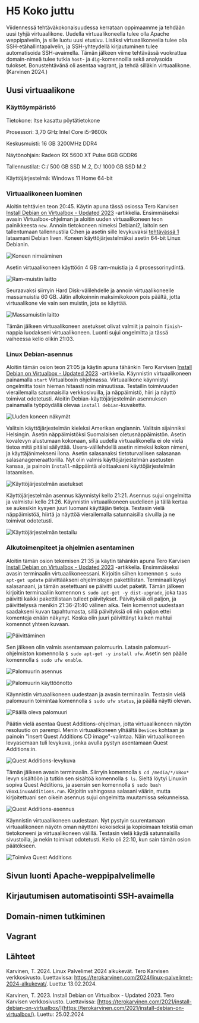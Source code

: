 # H5 Koko juttu

Viidennessä tehtäväkokonaisuudessa kerrataan oppimaamme ja tehdään uusi tyhjä virtuaalikone. Uudella virtuaalikoneella tulee olla Apache weppipalvelin, ja sille luotu uusi etusivu. Lisäksi virtuaalikoneella tulee olla SSH-etähallintapalvelin, ja SSH-yhteydellä kirjautuminen tulee automatisoida SSH-avaimella. Tämän jälkeen viime tehtävässä vuokrattua domain-nimeä tulee tutkia `host`- ja `dig`-komennoilla sekä analysoida tulokset. Bonustehtävänä oli asentaa vagrant, ja tehdä silläkin virtuaalikone. (Karvinen 2024.)

## Uusi virtuaalikone

### Käyttöympäristö

Tietokone: Itse kasattu pöytätietokone

Prosessori: 3,70 GHz Intel Core i5-9600k

Keskusmuisti: 16 GB 3200MHz DDR4

Näytönohjain: Radeon RX 5600 XT Pulse 6GB GDDR6

Tallennustilat: C:/ 500 GB SSD M.2, D:/ 1000 GB SSD M.2

Käyttöjärjestelmä: Windows 11 Home 64-bit

### Virtuaalikoneen luominen

Aloitin tehtävien teon 20:45. Käytin apuna tässä osiossa Tero Karvisen [Install Debian on Virtualbox - Updated 2023](https://terokarvinen.com/2021/install-debian-on-virtualbox/) -artikkelia. Ensimmäiseksi avasin Virtualbox-ohjelman ja aloitin uuden virtuaalikoneen teon painikkeesta `new`. Annoin tietokoneen nimeksi Debiani2, laitoin sen tallentumaan tallennustila C:hen ja asetin sille levykuvaksi [tehtävässä 1](https://terokarvinen.com/2021/install-debian-on-virtualbox/) lataamani Debian liven. Koneen käyttöjärjestelmäksi asetin 64-bit Linux Debianin.

![Koneen nimeäminen](Kuvat/virtuaalikone1.png)

Asetin virtuaalikoneen käyttöön 4 GB ram-muistia ja 4 prosessorinydintä. 

![Ram-muistin laitto](Kuvat/virtuaalikone2.png)

Seuraavaksi siirryin Hard Disk-välilehdelle ja annoin virtuaalikoneelle massamuistia 60 GB. Jätin allokoinnin maksimikokoon pois päältä, jotta virtuaalikone vie vain sen muistin, jota se käyttää.

![Massamuistin laitto](Kuvat/virtuaalikone3.png)

Tämän jälkeen virtuaalikoneen asetukset olivat valmiit ja painoin `finish`-nappia luodakseni virtuaalikoneen. Luonti sujui ongelmitta ja tässä vaiheessa kello olikin 21:03.

### Linux Debian-asennus

Aloitin tämän osion teon 21:05 ja käytin apuna tähänkin Tero Karvisen [Install Debian on Virtualbox - Updated 2023](https://terokarvinen.com/2021/install-debian-on-virtualbox/) -artikkelia. Käynnistin virtuaalikoneen painamalla `start` Virtualboxin ohjelmassa. Virtuaalikone käynnistyi ongelmitta tosin hieman hitaasti noin minuutissa. Testailin toimivuuden vierailemalla satunnaisilla verkkosivuilla, ja näppäimistö, hiiri ja näyttö toimivat odotetusti. Aloitin Debian-käyttöjärjestelmän asennuksen painamalla työpöydällä olevaa `install debian`-kuvaketta. 

![Uuden koneen näkymät](Kuvat/virtuaalikone4.png)

Valitsin käyttöjärjestelmän kieleksi Amerikan englannin. Valitsin sijainniksi Helsingin. Asetin näppäimistöksi Suomalaisen oletusnäppäimistön. Asetin kovalevyn alustumaan kokonaan, sillä uudella virtuaalikonella ei ole vielä tietoa mitä pitäisi säilyttää. Users-välilehdellä asetin nimeksi kokon nimeni, ja käyttäjänimekseni ilona. Asetin salasanaksi tietoturvallisen salasanan salasanageneraattorilla. Nyt olin valmis käyttöjärjestelmän asetusten kanssa, ja painoin `Install`-näppäintä aloittaakseni käyttöjärjestelmän lataamisen. 

![Käyttöjärjestelmän asetukset](Kuvat/virtuaalikone5.png)

Käyttöjärjestelmän asennus käynnistyi kello 21:21. Asennus sujui ongelmitta ja valmistui kello 21:26. Käynnistin virtuaalikoneen uudelleen ja tällä kertaa se aukesikin kysyen juuri luomani käyttäjän tietoja. Testasin vielä näppäimistöä, hiirtä ja näyttöä vierailemalla satunnaisilla sivuilla ja ne toimivat odotetusti. 

![Käyttöjärjestelmän testailu](Kuvat/virtuaalikone6.png)

### Alkutoimenpiteet ja ohjelmien asentaminen

Aloitin tämän osion tekemisen 21:35 ja käytin tähänkin apuna Tero Karvisen [Install Debian on Virtualbox - Updated 2023](https://terokarvinen.com/2021/install-debian-on-virtualbox/) -artikkelia. Ensimmäiseksi avasin terminaalin virtuaalikoneessani. Kirjoitin siihen komennon `$ sudo apt-get update` päivittääkseni ohjelmistojen pakettilistan. Terminaali kysyi salasanaani, ja tämän asetettuani se päivitti uudet paketit. Tämän jälkeen kirjoitin terminaaliin komennon `$ sudo apt-get -y dist-upgrade`, joka taas päivitti kaikki pakettilistaan tulleet päivitykset. Päivityksiä oli paljon, ja päivittelyssä menikin 21:36-21:40 välinen aika. Tein komennot uudestaan saadakseni kuvan tapahtumasta, sillä päivityksiä oli niin paljon ettei komentoja enään näkynyt. Koska olin juuri päivittänyt kaiken mahtui komennot yhteen kuvaan.

![Päivittäminen](Kuvat/virtuaalikone7.png)

Sen jälkeen olin valmis asentamaan palomuurin. Latasin palomuuri-ohjelmiston komennolla `$ sudo apt-get -y install ufw`. Asetin sen päälle komennolla `$ sudo ufw enable`. 

![Palomuurin asennus](Kuvat/virtuaalikone8.png)

![Palomuurin käyttöönotto](Kuvat/virtuaalikone9.png)

Käynnistin virtuaalikoneen uudestaan ja avasin terminaalin. Testasin vielä palomuurin toimintaa komennolla `$ sudo ufw status`, ja päällä näytti olevan. 

![Päällä oleva palomuuri](Kuvat/virtuaalikone10.png)

Päätin vielä asentaa Quest Additions-ohjelman, jotta virtuaalikoneen näytön resoluutio on parempi. Menin virtuaalikoneen ylhäältä `Devices` kohtaan ja painoin "Insert Quest Additions CD image"-valintaa. Näin virtuaalikoneen levyasemaan tuli levykuva, jonka avulla pystyn asentamaan Quest Additions:in. 

![Quest Additions-levykuva](Kuvat/virtuaalikone11.png)

Tämän jälkeen avasin terminaalin. Siirryin komennolla `$ cd /media/*/VBox*` levyn sisältöön ja tutkin sen sisältöä komennolla `$ ls`. Sieltä löytyi Linuxiin sopiva Quest Additions, ja asensin sen komennolla `$ sudo bash VBoxLinuxAdditions.run`. Kirjoitin vahingossa salasani väärin, mutta kirjoitettuani sen oikein asennus sujui ongelmitta muutamissa sekunneissa.

![Quest Additions-asennus](Kuvat/virtuaalikone12.png)

Käynnistin virtuaalikoneen uudestaan. Nyt pystyin suurentamaan virtuaalikoneen näyötn oman näyttöni kokoiseksi ja kopioimaan tekstiä oman tietokoneeni ja virtuaalikoneen välillä. Testasin vielä käydä satunnaisilla sivustoilla, ja nekin toimivat odotetusti. Kello oli 22:10, kun sain tämän osion päätökseen.

![Toimiva Quest Additions](Kuvat/virtuaalikone13.png)

## Sivun luonti Apache-weppipalvelimelle



## Kirjautumisen automatisointi SSH-avaimella



## Domain-nimen tutkiminen

## Vagrant


## Lähteet

Karvinen, T. 2024. Linux Palvelimet 2024 alkukevät. Tero Karvisen verkkosivusto. Luettavissa: https://terokarvinen.com/2024/linux-palvelimet-2024-alkukevat/. Luettu: 13.02.2024.

Karvinen, T. 2023. Install Debian on Virtualbox - Updated 2023. Tero Karvisen verkkosivusto. Luettavissa: [https://terokarvinen.com/2021/install-debian-on-virtualbox/](https://terokarvinen.com/2021/install-debian-on-virtualbox/). Luettu: 25.02.2024


